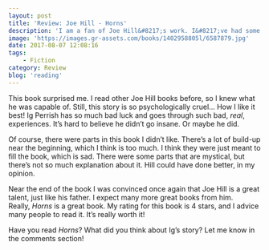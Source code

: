 ```yaml
---
layout: post
title: 'Review: Joe Hill - Horns'
description: 'I am a fan of Joe Hill&#8217;s work. I&#8217;ve had some plans on reading his books even before I read <em>The Fireman</em>. So it was about time I got to read <em>Horns</em>. And while I didn&#8217;t really have very high hopes, I was curious for this book that has turned into a movie as well. Here&#8217;s my review of the story.'
image: 'https://images.gr-assets.com/books/1402958805l/6587879.jpg'
date: 2017-08-07 12:08:16
tags:
    - Fiction
category: Review
blog: 'reading'
---
```

This book surprised me. I read other Joe Hill books before, so I knew what he was capable of. Still, this story is so psychologically cruel&#8230; How I like it best! Ig Perrish has so much bad luck and goes through such bad, _real_, experiences. It&#8217;s hard to believe he didn&#8217;t go insane. Or maybe he did.

Of course, there were parts in this book I didn&#8217;t like. There&#8217;s a lot of build-up near the beginning, which I think is too much. I think they were just meant to fill the book, which is sad. There were some parts that are mystical, but there&#8217;s not so much explanation about it. Hill could have done better, in my opinion.

Near the end of the book I was convinced once again that Joe Hill is a great talent, just like his father. I expect many more great books from him. Really, <em>Horns</em> is a great book. My rating for this book is 4 stars, and I advice many people to read it. It&#8217;s really worth it!

Have you read <em>Horns</em>? What did you think about Ig&#8217;s story? Let me know in the comments section!